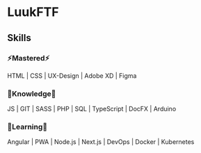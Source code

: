 # LuukFTF

## Skills

### ⚡Mastered⚡
HTML | CSS | UX-Design | Adobe XD | Figma
### 💾Knowledge💾
JS | GIT | SASS | PHP | SQL | TypeScript | DocFX | Arduino
### 🌱Learning🌱
Angular | PWA | Node.js | Next.js | DevOps | Docker | Kubernetes 

